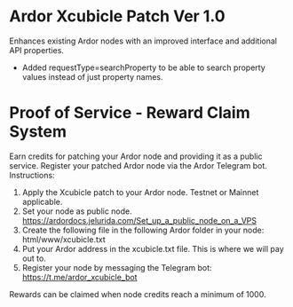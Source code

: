 # Ardor Xcubicle Patch Ver 1.0

Enhances existing Ardor nodes with an improved interface and additional API properties.

- Added requestType=searchProperty to be able to search property values instead of just property names.

# Proof of Service - Reward Claim System

Earn credits for patching your Ardor node and providing it as a public service. Register your patched Ardor node via the Ardor Telegram bot. Instructions:

1. Apply the Xcubicle patch to your Ardor node. Testnet or Mainnet applicable.
2. Set your node as public node. https://ardordocs.jelurida.com/Set_up_a_public_node_on_a_VPS
3. Create the following file in the following Ardor folder in your node: html/www/xcubicle.txt 
4. Put your Ardor address in the xcubicle.txt file. This is where we will pay out to.
5. Register your node by messaging the Telegram bot: https://t.me/ardor_xcubicle_bot

Rewards can be claimed when node credits reach a minimum of 1000. 
